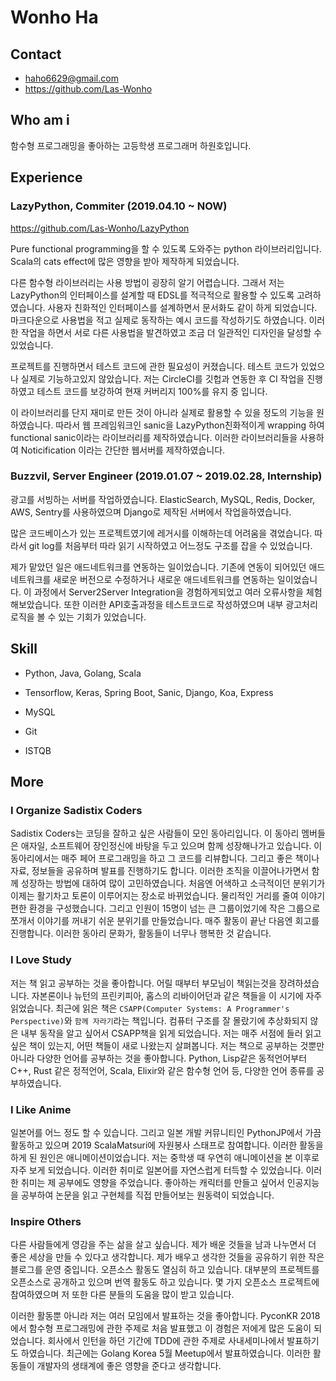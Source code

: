 # Wonho Ha

## Contact

- haho6629@gmail.com
- https://github.com/Las-Wonho

## Who am i

함수형 프로그래밍을 좋아하는 고등학생 프로그래머 하원호입니다.

## Experience

### LazyPython, Commiter (2019.04.10 ~ NOW)

https://github.com/Las-Wonho/LazyPython

Pure functional programming을 할 수 있도록 도와주는 python 라이브러리입니다. Scala의 cats effect에 많은 영향을 받아 제작하게 되었습니다.

다른 함수형 라이브러리는 사용 방법이 굉장히 알기 어렵습니다. 그래서 저는 LazyPython의 인터페이스를 설계할 때 EDSL를 적극적으로 활용할 수 있도록 고려하였습니다. 사용자 친화적인 인터페이스를 설계하면서 문서화도 같이 하게 되었습니다. 마크다운으로 사용법을 적고 실제로 동작하는 예시 코드를 작성하기도 하였습니다. 이러한 작업을 하면서 서로 다른 사용법을 발견하였고 조금 더 일관적인 디자인을 달성할 수 있었습니다.

프로젝트를 진행하면서 테스트 코드에 관한 필요성이 커졌습니다. 테스트 코드가 있었으나 실제로 기능하고있지 않았습니다. 저는 CircleCI를 깃헙과 연동한 후 CI 작업을 진행하였고 테스트 코드를 보강하여 현재 커버리지 100%를 유지 중 입니다.

이 라이브러리를 단지 재미로 만든 것이 아니라 실제로 활용할 수 있을 정도의 기능을 원하였습니다. 따라서 웹 프레임워크인 sanic을 LazyPython친화적이게 wrapping 하여 functional sanic이라는 라이브러리를 제작하였습니다. 이러한 라이브러리들을 사용하여 Noticification 이라는 간단한 웹서버를 제작하였습니다.

### Buzzvil, Server Engineer (2019.01.07 ~ 2019.02.28, Internship)

광고를 서빙하는 서버를 작업하였습니다. ElasticSearch, MySQL, Redis, Docker, AWS, Sentry를 사용하였으며 Django로 제작된 서버에서 작업을하였습니다.

많은 코드베이스가 있는 프로젝트였기에 레거시를 이해하는데 어려움을 겪었습니다. 따라서 git log를 처음부터 따라 읽기 시작하였고 어느정도 구조를 잡을 수 있었습니다.

제가 맡았던 일은 애드네트워크를 연동하는 일이었습니다. 기존에 연동이 되어있던 애드네트워크를 새로운 버전으로 수정하거나 새로운 애드네트워크를 연동하는 일이었습니다. 이 과정에서 Server2Server Integration을 경험하게되었고 여러 오류사항을 체험해보았습니다. 또한 이러한 API호출과정을 테스트코드로 작성하였으며 내부 광고처리 로직을 볼 수 있는 기회가 있었습니다.

## Skill

- Python, Java, Golang, Scala

- Tensorflow, Keras, Spring Boot, Sanic, Django, Koa, Express

- MySQL

- Git

- ISTQB

## More

### I Organize Sadistix Coders

Sadistix Coders는 코딩을 잘하고 싶은 사람들이 모인 동아리입니다. 이 동아리 멤버들은 애자일, 소프트웨어 장인정신에 바탕을 두고 있으며 함께 성장해나가고 있습니다. 이 동아리에서는 매주 페어 프로그래밍을 하고 그 코드를 리뷰합니다. 그리고 좋은 책이나 자료, 정보들을 공유하며 발표를 진행하기도 합니다. 이러한 조직을 이끌어나가면서 함께 성장하는 방법에 대하여 많이 고민하였습니다. 처음엔 어색하고 소극적이던 분위기가 이제는  활기차고 토론이 이루어지는 장소로 바뀌었습니다. 물리적인 거리를 줄여 이야기 편한 환경을 구성했습니다. 그리고 인원이 15명이 넘는 큰 그룹이었기에 작은 그룹으로 쪼개서 이야기를 꺼내기 쉬운 분위기를 만들었습니다. 매주 활동이 끝난 다음엔 회고를 진행합니다. 이러한 동아리 문화가, 활동들이 너무나 행복한 것 같습니다.

### I Love Study

저는 책 읽고 공부하는 것을 좋아합니다. 어릴 때부터 부모님이  책읽는것을 장려하셨습니다. 자본론이나 뉴턴의 프린키피아, 홉스의 리바이어던과 같은 책들을 이 시기에 자주 읽었습니다. 최근에 읽은 책은 `CSAPP(Computer Systems: A Programmer's Perspective)`와 `함께 자라기`라는 책입니다. 컴퓨터 구조를 잘 몰랐기에 추상화되지 않은 내부 동작을 알고 싶어서 CSAPP책을 읽게 되었습니다. 저는 매주 서점에 들러 읽고 싶은 책이 있는지, 어떤 책들이 새로 나왔는지 살펴봅니다. 저는 책으로 공부하는 것뿐만 아니라 다양한 언어를 공부하는 것을 좋아합니다. Python, Lisp같은  동적언어부터 C++, Rust 같은 정적언어, Scala, Elixir와 같은 함수형 언어 등, 다양한 언어 종류를 공부하였습니다.

### I Like Anime

일본어를 어느 정도 할 수 있습니다. 그리고 일본 개발 커뮤니티인 PythonJP에서 가끔 활동하고 있으며 2019 ScalaMatsuri에 자원봉사 스태프로 참여합니다. 이러한 활동을 하게 된 원인은 애니메이션이었습니다. 저는 중학생 때 우연히 애니메이션을 본 이후로 자주 보게 되었습니다. 이러한 취미로 일본어를 자연스럽게 터득할 수 있었습니다. 이러한 취미는 제 공부에도 영향을 주었습니다. 좋아하는 캐릭터를 만들고 싶어서 인공지능을 공부하여 논문을 읽고 구현체를 직접 만들어보는 원동력이 되었습니다.

### Inspire Others

다른 사람들에게 영감을 주는 삶을 살고 싶습니다. 제가 배운 것들을 남과 나누면서 더 좋은 세상을 만들 수 있다고 생각합니다. 제가 배우고 생각한 것들을 공유하기 위한 작은 블로그를 운영 중입니다. 오픈소스 활동도 열심히 하고 있습니다. 대부분의 프로젝트를 오픈소스로 공개하고 있으며 번역 활동도 하고 있습니다. 몇 가지 오픈소스 프로젝트에 참여하였으며 저 또한 다른 분들의 도움을 많이 받고 있습니다.

이러한 활동뿐 아니라 저는 여러 모임에서 발표하는 것을 좋아합니다. PyconKR 2018에서 함수형 프로그래밍에 관한 주제로 처음 발표했고 이 경험은 저에게 많은 도움이 되었습니다. 회사에서 인턴을 하던 기간에 TDD에 관한 주제로 사내세미나에서 발표하기도 하였습니다. 최근에는 Golang Korea 5월 Meetup에서 발표하였습니다. 이러한 활동들이 개발자의 생태계에 좋은 영향을 준다고 생각합니다.